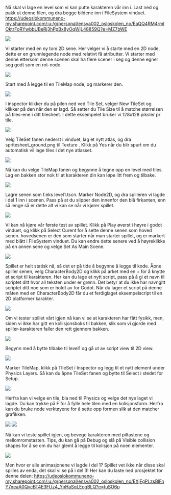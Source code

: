 Nå skal vi lage en level som vi kan putte karakteren vår inn i.
Last ned og pakk ut denne filen, og dra begge bildene inn i FileSystem vinduet.
https://udeoslokommuneno-my.sharepoint.com/:u:/g/personal/ensva002_osloskolen_no/EaQQ4RM4rmlOktrFoRYwbbUBeRj3hPpBx8yOqWjL48859Q?e=MZ7bWE

![](../2_Tile4.png)

Vi starter med en ny tom 2D sene. Her velger vi å starte med en 2D node, dette er en grunnlegende node med relativt få atributter. Vi starter med denne ettersom denne scenen skal ha flere scener i seg og denne egner seg godt som en rot-node.

![](../2_Tile5.gif)

Start med å legge til en TileMap node, og markerer den.

![](../2_Tile3.png)

I inspector klikker du på pilen ned ved Tile Set, velger New TileSet og klikker på den når den er lagd. Så setter du Tile Size til å matche størrelsen på tiles-ene i ditt tilesheet. I dette eksempelet bruker vi 128x128 piksler pr tile.

![](../2_Tile1.png)

Velg TileSet fanen nederst i vinduet, lag et nytt atlas, og dra spritesheet_ground.png til Texture <empty>. Klikk på Yes når du blir spurt om du automatisk vil lage tiles i det nye atlasset.

![](../2_Tile6.gif)

Nå kan du velge TileMap fanen og begynne å tegne opp en level med tiles.  Lag en bakken stor nok til at karakteren din kan løpe litt frem og tilbake.

![](../2_Tile7.gif)

Lagre senen som f.eks level1.tscn. Marker Node2D, og dra spilleren vi lagde i del 1 inn i scenen. Pass på at du slipper den innenfor den blå firkanten, enn så lenge så er dette alt vi kan se når vi kjører spillet.

![](../2_Tile8.gif)

Vi kan nå kjøre vår første test av spillet. Klikk på Play øverst i høyre i godot vinduet, og klikk på Select Curent for å sette denne senen som hoved senen. hovedsenen er den som starter når man starter spillet, og er markert med blått i FileSystem vinduet. Du kan endre dette senere ved å høyreklikke på en annen sene og velge Set As Main Scene.

![](../2_Tile9.gif)

Spillet er helt statisk nå, så det er på tide å begynne å legge til kode. Åpne spiller senen, velg CharacterBody2D og klikk på arket med en + for å knytte et script til karakteren. Her kan du lage et nytt script, pass på å gi et navn til scriptet ditt hvor all teksten under er grønn. Det betyr at du ikke har navngitt scriptet ditt noe som er holdt av for Godot. Når du lager et script på denne måten med en CharacterBody2D får du et ferdiglaget eksempelscript til en 2D platformer karakter.

![](../2_Tile10.gif)

Om vi tester spillet vårt igjen nå kan vi se at karakteren har fått fysikk, men, siden vi ikke har gitt en kollisjonsboks til bakken, slik som vi gjorde med spiller-karakteren faller den rett gjennom bakken.

![](../2_Tile11.gif)

Begynn med å bytte tilbake til level1 og gå ut av script view til 2D view.

![](../2_Tile12.gif)

Marker TileMap, klikk på TIleSet i Inspector og legg til et nytt element under Physics Layers. Så kan du åpne TileSet fanen og bytte til Select i stedet for Setup.

![](../2_Tile13.gif)

Herfra kan vi velge en tile, bla ned til Physics og velge det nye laget vi lagde. Du kan trykke på F for å fylle hele tilen med en kolisjonsform. Herfra kan du bruke node verktøyene for å sette opp formen slik at den matcher grafikken.

![](../2_Tile16.png)
![](../2_Tile14.gif)

Nå kan vi teste spillet igjen, og bevege karakteren med piltastene og mellomromstasten. Tips, du kan gå på Debug og slå på Visible collision shapes for å se om du har glemt å legge til kolisjon på noen elementer.

![](../2_Tile15.gif)

Men hvor er alle animasjonene vi lagde i del 1? Spillet vet ikke når disse skal spilles av enda, det skal vi se på i del 3!
Her kan du laste ned prosjektet for denne delen: https://udeoslokommuneno-my.sharepoint.com/:u:/g/personal/ensva002_osloskolen_no/EXjFgPLzsBlFnY7neaA0QvcBT4E3FUz4_YnHaSqLEogBLQ?e=tuSO6p




